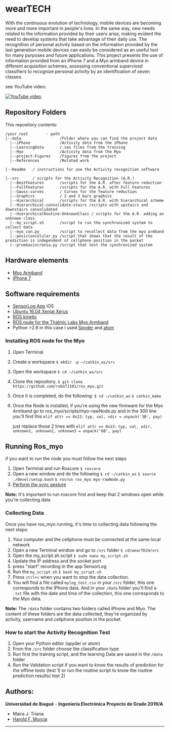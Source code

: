 # wearTECH

With the continuous evolution of technology, mobile devices are becoming more and more important in people's lives. In the same way, new needs related to the information provided by their users arise, making evident the need to develop systems that take advantage of their daily use. The recognition of personal activity based on the information provided by the last generation mobile devices can easily be considered as an useful tool for many purposes and future applications. This project presents the use of information provided from an iPhone 7 and a Myo armband device in different acquisition schemes, assessing conventional supervised classifiers to recognize personal activity by an identification of seven classes.

see YouTube video:

[![YouTube video](https://i.ytimg.com/vi/qYwHxlea-4E/hqdefault.jpg)](https://www.youtube.com/watch?v=qYwHxlea-4E&t=13s)

## Repository Folders
This repository contents:

```
/your_root        - path
|--data                 /Folder where you can find the project data
  |--iPhone             /Activity data from the iPhone 
  |--LearningData       /.sav files from the training
  |--Myo                /Activity data from the Myo
  |--project-Figures    /Figures from the project
  |--References         /Related work
  
|--Readme   / instructions for use the Activity recognition software 

|--src      / scripts for the Activity Recognition (A.R.)
  |--BestFeatures       /scripts for the A.R. after feature reduction
  |--FullFeatures       /scripts for the A.R. with Full Features
  |--Gauss-curves       / Curves for the feature reduction
  |--Graphics           / 2 and 3 bars graphics 
  |--Hierarchical       /scripts for the A.R. with hierarchical scheme
  |--Hierarchical-consolidate-stairs /scripts with upstairs and downstairs consolidated 
  |--HierarchicalRoutine-UnknownClass / scripts for the A.R. adding an unknown class 
  |--my_script.sh       /script to run the synchronized system to collect data
  |--myo_con.py         /script to recollect data from the myo armband
  |--posicioncelular.py /script that shows that the result of the prediction is independent of cellphone position in the pocket
  |--pruebasincronia.py /script that test the synchronized system

```

## Hardware elements
- [Myo Armband](https://support.getmyo.com/hc/en-us/articles/203398347-Getting-started-with-your-Myo-armband)
- [iPhone 7](https://www.apple.com/co/iphone-7/specs/)

## Software requirements
- [SensorLog App](https://itunes.apple.com/co/app/sensorlog/id388014573?mt=8) iOS
- [Ubuntu 16.04 Xenial Xerus](http://releases.ubuntu.com/16.04/)
- [ROS kinetic](http://wiki.ros.org/kinetic/Installation/Ubuntu)
- [ROS node for the Thalmic Labs Myo Armband](https://github.com/roboTJ101/ros_myo)
- Python >2.6 in this case I used [Spyder](https://docs.spyder-ide.org/installation.html#installing-with-anaconda-recommended) and [atom](https://flight-manual.atom.io/getting-started/sections/installing-atom/)

### Installing ROS node for the Myo
1. Open Terminal
2. Create a workspace
`$ mkdir -p ~/catkin_ws/src`
3. Open the workspace
`$ cd ~/catkin_ws/src`
4. Clone the repository.
`$ git clone https://github.com/roboTJ101/ros_myo.git`
5. Once it is completed, do the following:
`$ cd ~/catkin_ws`
`$ catkin_make`
6. Once the Node is installed, if you're using the new firmware for the Myo Armband go to ros_myo/scripts/myo-rawNode.py and in the 300 line you'll find this
 `elif attr == 0x23:`
    `typ, val, xdir = unpack('3B', pay)`

    just replace those 2 lines with
`elif attr == 0x23:`
    `typ, val, xdir, unknown1, unknown2, unknown3 = unpack('6B', pay)`

## Running Ros_myo
if you want to run the node you must follow the next steps
1. Open Terminal and run Roscore
`$ roscore`
2. Open a new window and do the following
`$ cd ~/catkin_ws`
`$ source ./devel/setup.bash`
`$ rosrun ros_myo myo-rawNode.py`
3. [Perform the sync gesture](https://support.getmyo.com/hc/en-us/articles/200755509-How-to-perform-the-sync-gesture)

**Note:** It's important to run roscore first and keep that 2 windows open while you're collecting data

### Collecting Data
Once you have ros_myo running, it's time to collecting data following the next steps:
1. Your computer and the cellphone must be connected at the same local network
2. Open a new Terminal window and go to `/src` folder
`$ cd/wearTECH/src`
3. Open the my_script.sh script
`$ sudo nano my_script.sh`
4. Update the IP address and the socket port
5. press "start" recording in the app SensorLog
6. Run the `my_script.sh`
`$ bash my_script.sh`
7. Press `ctrl+c` when you want to stop the data collection.
8. You will find a file called `mylog_test.csv` in your `/src` folder, this one corresponds to the iPhone data. And in your `/data` folder you'll find a `.txt` file with the date and time of the collection, this one corresponds to the Myo data.

**Note:** The `/data` folder contains two folders called iPhone and Myo. The content of these folders are the data collected, they're organized by activity, username and cellphone position in the pocket.

### How to start the Activity Recognition Test
1. Open your Python editor (spyder or atom)
2. From the `/src` folder choose the classification type
3. Run first the training script, and the learning Data are saved in the `/data` folder
4. Run the Validation script if you want to know the results of prediction for the offline tests (test 1) or run the routine script to know the routine prediction results( test 2)


## Authors:
**Universidad de Ibagué** - **Ingeniería Electrónica**
**Proyecto de Grado 2019/A**
- Maira J. Triana 
- [Harold F. Murcia](www.haroldmurcia.com)
***

